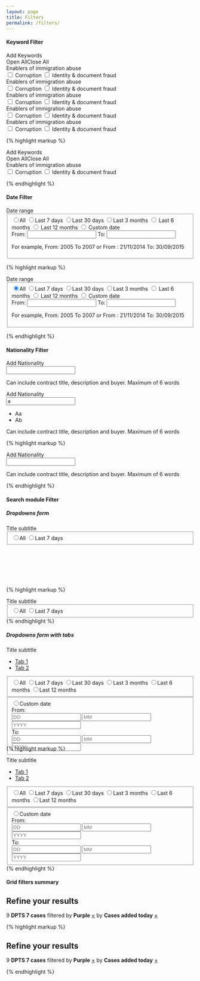 ```yaml
---
layout: page
title: Filters
permalink: /filters/
---
```


<h4 class="heading-medium">Keyword Filter</h4>

<div class="example">
<!-- dropdpwns -->
<div class="dropdowns dropdowns--compact dropdowns--opened dropdowns--expand keywords-filter" aria-expanded="true">
  <div class="dropdowns__header">
      <span class="dropdowns__legend">Add Keywords</span>
      <span class="dropdowns__sub"></span>
      <div class="dropdowns__controls" data-target="dropdowns-toggle">
          <div class="dropdowns__toggle"></div>
      </div>
  </div>
  <div class="dropdowns__container">
      <div class="keyword-filter__container">
          <div class="form-group">
              <div class="keyword-filter__widget-controls">
                  <a class="filter-open-all">Open All</a><a class="filter-close-all">Close All</a>
              </div>
          </div>
      </div>
      <div class="dropdowns__wrapper dropdowns__panel">
        <div class="keyword-filter__container">
            <div class=" keyword-filter__viewport container--overlow">
                <div class="keyword-filter__item keyword-filter__item--open checkbox-filter ">
                    <div class="keyword-filter__header">
                        <div class="keyword-filter__controls keyword-filter__controls--green"></div>
                        <div class="keyword-filter__controls-legend">Enablers of immigration abuse</div>
                    </div>
                    <div class="keyword-filter__selections checkbox-container">
                        <label>
                            <input name="" type="checkbox" value="test1"> Corruption
                        </label>
                        <label>
                            <input name="" type="checkbox" value="test2"> Identity &amp; document fraud
                        </label>
                    </div>
                </div>
                <div class="keyword-filter__item keyword-filter__item--closed checkbox-filter ">
                    <div class="keyword-filter__header">
                        <div class="keyword-filter__controls keyword-filter__controls--green"></div>
                        <div class="keyword-filter__controls-legend">Enablers of immigration abuse</div>
                    </div>
                    <div class="keyword-filter__selections checkbox-container">
                        <label>
                            <input name="" type="checkbox" value="test1"> Corruption
                        </label>
                        <label>
                            <input name="" type="checkbox" value="test2"> Identity &amp; document fraud
                        </label>
                    </div>
                </div>
                <div class="keyword-filter__item keyword-filter__item--closed checkbox-filter ">
                    <div class="keyword-filter__header">
                        <div class="keyword-filter__controls keyword-filter__controls--green"></div>
                        <div class="keyword-filter__controls-legend">Enablers of immigration abuse</div>
                    </div>
                    <div class="keyword-filter__selections checkbox-container">
                        <label>
                            <input name="" type="checkbox" value="test1"> Corruption
                        </label>
                        <label>
                            <input name="" type="checkbox" value="test2"> Identity &amp; document fraud
                        </label>
                    </div>
                </div>
                <div class="keyword-filter__item keyword-filter__item--closed checkbox-filter ">
                    <div class="keyword-filter__header">
                        <div class="keyword-filter__controls keyword-filter__controls--green"></div>
                        <div class="keyword-filter__controls-legend">Enablers of immigration abuse</div>
                    </div>
                    <div class="keyword-filter__selections checkbox-container">
                        <label>
                            <input name="" type="checkbox" value="test1"> Corruption
                        </label>
                        <label>
                            <input name="" type="checkbox" value="test2"> Identity &amp; document fraud
                        </label>
                    </div>
                </div>
                <div class="keyword-filter__item keyword-filter__item--closed checkbox-filter ">
                    <div class="keyword-filter__header">
                        <div class="keyword-filter__controls keyword-filter__controls--green"></div>
                        <div class="keyword-filter__controls-legend">Enablers of immigration abuse</div>
                    </div>
                    <div class="keyword-filter__selections checkbox-container">
                        <label>
                            <input name="" type="checkbox" value="test1"> Corruption
                        </label>
                        <label>
                            <input name="" type="checkbox" value="test2"> Identity &amp; document fraud
                        </label>
                    </div>
                </div>
            </div>
        </div>
      </div>
  </div>
</div>
<!-- dropdowns -->

</div>


{% highlight markup %}

<!-- dropdpwns -->
<div class="dropdowns dropdowns--compact dropdowns--opened dropdowns--expand keywords-filter" aria-expanded="true">
  <div class="dropdowns__header">
      <span class="dropdowns__legend">Add Keywords</span>
      <span class="dropdowns__sub"></span>
      <div class="dropdowns__controls" data-target="dropdowns-toggle">
          <div class="dropdowns__toggle"></div>
      </div>
  </div>
  <div class="dropdowns__container">
        <!-- keywords-filter content -->
      <div class="keyword-filter__container">
          <div class="form-group">
              <div class="keyword-filter__widget-controls">
                  <a class="filter-open-all">Open All</a><a class="filter-close-all">Close All</a>
              </div>
          </div>
      </div>
      <div class="dropdowns__wrapper dropdowns__panel">
        <div class="keyword-filter__container">
            <div class="keyword-filter__viewport container--overlow">
                <div class="keyword-filter__item keyword-filter__item--open checkbox-filter ">
                    <div class="keyword-filter__header">
                        <div class="keyword-filter__controls keyword-filter__controls--green"></div>
                        <div class="keyword-filter__controls-legend">Enablers of immigration abuse</div>
                    </div>
                    <div class="keyword-filter__selections checkbox-container">
                        <label>
                            <input name="" type="checkbox" value="test1"> Corruption
                        </label>
                        <label>
                            <input name="" type="checkbox" value="test2"> Identity &amp; document fraud
                        </label>
                    </div>
                </div>
            </div>
        </div>
      </div>
  </div>
</div>
<!-- dropdpwns -->

{% endhighlight %}


<h4 class="heading-medium">Date Filter</h4>

<div class="example">

<!-- dropdpwns -->
<div class="dropdowns dropdowns--compact dropdowns--opened dropdowns--expand date-filter checkbox-filter" aria-expanded="true">
  <div class="dropdowns__header">
      <span class="dropdowns__legend">Date range</span>
      <span class="dropdowns__sub"></span>
      <div class="dropdowns__controls" data-target="dropdowns-toggle">
          <div class="dropdowns__toggle"></div>
      </div>
  </div>
  <div class="dropdowns__container">
      <div class="dropdowns__wrapper dropdowns__panel">
        <!-- date filter content -->
        <div class="date-filter__container checkbox-container container">
            <fieldset>
                <label>
                    <input checked="checked" name="test" type="radio" value="test">All
                </label>
                <label>
                    <input name="test" type="radio" value="test">Last 7 days
                </label>
                <label>
                    <input name="test" type="radio" value="test">Last 30 days
                </label>
                <label>
                    <input name="test" type="radio" value="test">Last 3 months
                </label>
                <label>
                    <input name="test" type="radio" value="test"> Last 6 months
                </label>
                <label>
                    <input name="test" type="radio" value="test"> Last 12 months
                </label>
                <label>
                    <input name="test" type="radio" value="test"> Custom date
                    <div class="date-filter__custom">
                        <label>From:</label>
                        <input name="test" type="text" value="">
                        <label>To:</label>
                        <input name="test" type="text" value="">
                        <p>
                            <span class="form-hint">For example, From: 2005 To 2007 or From : 21/11/2014 To: 30/09/2015</span>
                        </p>
                    </div>
                </label>
            </fieldset>
        </div>
        <!-- date filter content -->
      </div>
  </div>
</div>
<!-- dropdowns -->

</div>

{% highlight markup %}

<!-- dropdowns -->
<div class="dropdowns dropdowns--compact dropdowns--opened dropdowns--expand date-filter checkbox-filter" aria-expanded="true">
  <div class="dropdowns__header">
      <span class="dropdowns__legend">Date range</span>
      <span class="dropdowns__sub"></span>
      <div class="dropdowns__controls" data-target="dropdowns-toggle">
          <div class="dropdowns__toggle"></div>
      </div>
  </div>
  <div class="dropdowns__container">
      <div class="dropdowns__wrapper dropdowns__panel">
        <!-- date filter content -->
        <div class="date-filter__container checkbox-container container">
            <fieldset>
                <label>
                    <input checked="checked" name="test" type="radio" value="test">All
                </label>
                <label>
                    <input name="test" type="radio" value="test">Last 7 days
                </label>
                <label>
                    <input name="test" type="radio" value="test">Last 30 days
                </label>
                <label>
                    <input name="test" type="radio" value="test">Last 3 months
                </label>
                <label>
                    <input name="test" type="radio" value="test"> Last 6 months
                </label>
                <label>
                    <input name="test" type="radio" value="test"> Last 12 months
                </label>
                <label>
                    <input name="test" type="radio" value="test"> Custom date
                    <div class="date-filter__custom">
                        <label>From:</label>
                        <input name="test" type="text" value="">
                        <label>To:</label>
                        <input name="test" type="text" value="">
                        <p>
                            <span class="form-hint">For example, From: 2005 To 2007 or From : 21/11/2014 To: 30/09/2015</span>
                        </p>
                    </div>
                </label>
            </fieldset>
        </div>
        <!-- date filter content -->
      </div>
  </div>
</div>
<!-- dropdowns -->

{% endhighlight %}



<h4 class="heading-medium">Nationality Filter</h4>

<div class="example">

<!-- dropdowns -->
<div class="dropdowns dropdowns--compact dropdowns--opened dropdowns--expand nationality-filter checkbox-filter" aria-expanded="true">
  <div class="dropdowns__header">
      <span class="dropdowns__legend">Add Nationality</span>
      <span class="dropdowns__sub"></span>
      <div class="dropdowns__controls" data-target="dropdowns-toggle">
          <div class="dropdowns__toggle"></div>
      </div>
  </div>
  <div class="dropdowns__container">
      <div class="dropdowns__wrapper dropdowns__panel">
        <!-- nationality-filter container -->
        <div class="nationality-filter__container">
            <div class="js-auto-height-inner">
                <input class="form-control" id="Keyword" name="Keyword" type="text" value="">
            </div>
        </div>
        <div>
            <p>
                <span class="form-hint">Can include contract title, description and buyer. Maximum of 6 words</span>
            </p>
        </div>
        <!-- nationality-filter container -->
      </div>
  </div>
</div>
<!-- dropdowns -->

</div>

<div class="example">

<!-- dropdowns -->
<div class="dropdowns dropdowns--compact dropdowns--opened dropdowns--expand nationality-filter checkbox-filter" aria-expanded="true">
  <div class="dropdowns__header">
      <span class="dropdowns__legend">Add Nationality</span>
      <span class="dropdowns__sub"></span>
      <div class="dropdowns__controls" data-target="dropdowns-toggle">
          <div class="dropdowns__toggle"></div>
      </div>
  </div>
  <div class="dropdowns__container">
      <div class="dropdowns__wrapper dropdowns__panel">
        <!-- nationality-filter container -->
        <div class="nationality-filter__container">
            <div class="js-auto-height-inner">
                <input class="form-control" id="Keyword" name="Keyword" type="text" value="a">
                <div class="suggest" ng-model="countries">
                  <ul>
                    <li>Aa</li>
                    <li>Ab</li>
                  </ul>
                </div>
            </div>
        </div>
        <div>
            <p>
                <span class="form-hint">Can include contract title, description and buyer. Maximum of 6 words</span>
            </p>
        </div>
        <!-- nationality-filter container -->
      </div>
  </div>
</div>
<!-- dropdowns -->

</div>

{% highlight markup %}

<!-- dropdowns -->
<div class="dropdowns dropdowns--compact dropdowns--opened dropdowns--expand nationality-filter checkbox-filter" aria-expanded="true">
  <div class="dropdowns__header">
      <span class="dropdowns__legend">Add Nationality</span>
      <span class="dropdowns__sub"></span>
      <div class="dropdowns__controls" data-target="dropdowns-toggle">
          <div class="dropdowns__toggle"></div>
      </div>
  </div>
  <div class="dropdowns__container">
      <div class="dropdowns__wrapper dropdowns__panel">
        <!-- nationality-filter container -->
        <div class="nationality-filter__container">
            <div class="js-auto-height-inner">
                <input class="form-control" id="Keyword" name="Keyword" type="text" value="">
            </div>
        </div>
        <div>
            <p>
                <span class="form-hint">Can include contract title, description and buyer. Maximum of 6 words</span>
            </p>
        </div>
        <!-- nationality-filter container -->
      </div>
  </div>
</div>
<!-- dropdowns -->

{% endhighlight %}


<h4 class="heading-medium">Search module Filter</h4>

<h5 class="heading-small">Dropdowns form</h5>

<div class="example" style="height:150px">
  <div class="grid-row">
    <div class="column-one-third">
    <!-- dropdowns -->
    <div class="dropdowns dropdowns--opened">
      <div class="dropdowns__header">
          <span class="dropdowns__legend">Title</span>
          <span class="dropdowns__sub">subtitle</span>
          <div class="dropdowns__controls" data-target="dropdowns-toggle">
              <div class="dropdowns__toggle"></div>
          </div>
      </div>
      <div class="dropdowns__container">
          <div class="dropdowns__wrapper dropdowns__form-group">
            <fieldset>
              <!-- form-checkbox-list -->
              <div class="form-checkbox-list form-checkbox-list--stack">
                <label class="form-checkbox-list__label">
                    <input name="test" class="form-checkbox-list__input" type="radio" value="test">All
                </label>
                <label class="form-checkbox-list__label">
                    <input name="test" class="form-checkbox-list__input" type="radio" value="test">Last 7 days
                </label>
              </div>
              <!-- form-checkbox-list -->
            </fieldset>
          </div>
      </div>
    </div>
    <!-- dropdowns -->
    </div>
  </div>
</div>

{% highlight markup %}
<!-- dropdowns -->
<div class="dropdowns dropdowns--opened">
  <div class="dropdowns__header">
      <span class="dropdowns__legend">Title</span>
      <span class="dropdowns__sub">subtitle</span>
      <div class="dropdowns__controls" data-target="dropdowns-toggle">
          <div class="dropdowns__toggle"></div>
      </div>
  </div>
  <div class="dropdowns__container">
      <div class="dropdowns__wrapper dropdowns__form-group">
        <fieldset>
          <!-- form-checkbox-list -->
          <div class="form-checkbox-list form-checkbox-list--stack">
            <label class="form-checkbox-list__label">
                <input name="test" class="form-checkbox-list__input" type="radio" value="test">All
            </label>
            <label class="form-checkbox-list__label">
                <input name="test" class="form-checkbox-list__input" type="radio" value="test">Last 7 days
            </label>
          </div>
          <!-- form-checkbox-list -->
        </fieldset>
      </div>
  </div>
</div>
<!-- dropdowns -->
{% endhighlight %}


<h5 class="heading-small">Dropdowns form with tabs</h5>

<div class="example" style="height:250px">
  <div class="grid-row">
    <div class="column-one-third">
    <!-- dropdowns -->
      <div class="dropdowns dropdowns--opened">
        <div class="dropdowns__header">
            <span class="dropdowns__legend">Title</span>
            <span class="dropdowns__sub">subtitle</span>
            <div class="dropdowns__controls" data-target="dropdowns-toggle">
                <div class="dropdowns__toggle"></div>
            </div>
        </div>
        <div class="dropdowns__container">
        <!-- dropdowns tabs -->
        <div class="dropdowns__wrapper unstyled-tabs dropdowns-tabs--theme">
            <div class="unstyled-tabs__nav unstyled-tabs__nav--rtl">
              <ul class="unstyled-tabs__list  " role="tablist">
                <li role="presentation"><a href="#tab-1" role="tab" tabindex="0" aria-controls="tab-1" aria-selected="true">Tab 1</a></li>
                <li role="presentation"><a href="#tab-2" role="tab" tabindex="-1" aria-controls="tab-2">Tab 2</a></li>
              </ul>
            </div>
            <div class="unstyled-tabs__content">
              <div class="unstyled-tabs__panel" id="tab-1" role="tabpanel" aria-hidden="true">
                <div class="dropdowns__form-group" tabindex="0">
                  <fieldset>
                  <!-- form-checkbox-list -->
                    <div class="form-checkbox-list form-checkbox-list--stack">
                      <label class="form-checkbox-list__label">
                          <input name="test" class="form-checkbox-list__input" type="radio" value="test">All
                      </label>
                      <label class="form-checkbox-list__label">
                          <input name="test" class="form-checkbox-list__input" type="radio" value="test">Last 7 days
                      </label>
                      <label class="form-checkbox-list__label">
                          <input name="test" class="form-checkbox-list__input" type="radio" value="test">Last 30 days
                      </label>
                      <label class="form-checkbox-list__label">
                          <input name="test" class="form-checkbox-list__input" type="radio" value="test">Last 3 months
                      </label>
                      <label class="form-checkbox-list__label">
                          <input name="test" class="form-checkbox-list__input" type="radio" value="test">Last 6 months
                      </label>
                      <label class="form-checkbox-list__label">
                          <input name="test" class="form-checkbox-list__input" type="radio" value="test">Last 12 months
                      </label>
                    </div>
                    <!-- form-checkbox-list -->
                  </fieldset>
                </div>
              </div>
              <div class="unstyled-tabs__panel" id="tab-2" role="tabpanel" aria-hidden="false">
                <div class="dropdowns__form-group" tabindex="0">
                  <fieldset>
                  <!-- form-checkbox-list -->
                    <div class="form-checkbox-list">
                      <label class="form-checkbox-list__label">
                          <input name="test" class="form-checkbox-list__input" type="radio" value="test">Custom date
                      </label>
                    </div>
                    <!-- form-checkbox-list -->
                    <!-- form-control-date -->
                    <div class="form-control-date">
                      <label class="form-control-date__label" for="from-date">
                        From:
                      </label>
                      <div id="from-date">
                        <input class="form-control-date__dd" name="from-dd" type="text" value="" placeholder="DD" />
                        <input class="form-control-date__mm" name="from-mm" type="text" value="" placeholder="MM"/>
                        <input class="form-control-date__yyyy" name="from-yyyy" type="text" value="" placeholder="YYYY"/>
                      </div>
                      <label class="form-control-date__label" for="to-date">
                        To:
                      </label>
                      <div id="to-date">
                        <input class="form-control-date__dd" name="from-dd" type="text" value="" placeholder="DD" />
                        <input class="form-control-date__mm" name="from-mm" type="text" value="" placeholder="MM"/>
                        <input class="form-control-date__yyyy" name="from-yyyy" type="text" value="" placeholder="YYYY"/>
                      </div>
                    </div>
                    <!-- form-control-date -->
                  </fieldset>
                </div>
              </div>
            </div>
        </div>
        <!-- dropdowns tabs -->
        </div>
      </div>
    <!-- dropdowns -->
    </div>
  </div>
</div>


{% highlight markup %}
<!-- dropdowns -->
  <div class="dropdowns dropdowns--opened">
    <div class="dropdowns__header">
        <span class="dropdowns__legend">Title</span>
        <span class="dropdowns__sub">subtitle</span>
        <div class="dropdowns__controls" data-target="dropdowns-toggle">
            <div class="dropdowns__toggle"></div>
        </div>
    </div>
    <div class="dropdowns__container">
    <!-- dropdowns tabs -->
    <div class="dropdowns__wrapper unstyled-tabs dropdowns-tabs--theme">
        <div class="unstyled-tabs__nav unstyled-tabs__nav--rtl">
          <ul class="unstyled-tabs__list  " role="tablist">
            <li role="presentation"><a href="#tab-1" role="tab" tabindex="0" aria-controls="tab-1" aria-selected="true">Tab 1</a></li>
            <li role="presentation"><a href="#tab-2" role="tab" tabindex="-1" aria-controls="tab-2">Tab 2</a></li>
          </ul>
        </div>
        <div class="unstyled-tabs__content">
          <div class="unstyled-tabs__panel" id="tab-1" role="tabpanel" aria-hidden="true">
            <div class="dropdowns__form-group" tabindex="0">
              <fieldset>
              <!-- form-checkbox-list -->
                <div class="form-checkbox-list form-checkbox-list--stack">
                  <label class="form-checkbox-list__label">
                      <input name="test" class="form-checkbox-list__input" type="radio" value="test">All
                  </label>
                  <label class="form-checkbox-list__label">
                      <input name="test" class="form-checkbox-list__input" type="radio" value="test">Last 7 days
                  </label>
                  <label class="form-checkbox-list__label">
                      <input name="test" class="form-checkbox-list__input" type="radio" value="test">Last 30 days
                  </label>
                  <label class="form-checkbox-list__label">
                      <input name="test" class="form-checkbox-list__input" type="radio" value="test">Last 3 months
                  </label>
                  <label class="form-checkbox-list__label">
                      <input name="test" class="form-checkbox-list__input" type="radio" value="test">Last 6 months
                  </label>
                  <label class="form-checkbox-list__label">
                      <input name="test" class="form-checkbox-list__input" type="radio" value="test">Last 12 months
                  </label>
                </div>
                <!-- form-checkbox-list -->
              </fieldset>
            </div>
          </div>
          <div class="unstyled-tabs__panel" id="tab-2" role="tabpanel" aria-hidden="false">
            <div class="dropdowns__form-group" tabindex="0">
              <fieldset>
              <!-- form-checkbox-list -->
                <div class="form-checkbox-list">
                  <label class="form-checkbox-list__label">
                      <input name="test" class="form-checkbox-list__input" type="radio" value="test">Custom date
                  </label>
                </div>
                <!-- form-checkbox-list -->
                <!-- form-control-date -->
                <div class="form-control-date">
                  <label class="form-control-date__label" for="from-date">
                    From:
                  </label>
                  <div id="from-date">
                    <input class="form-control-date__dd" name="from-dd" type="text" value="" placeholder="DD" />
                    <input class="form-control-date__mm" name="from-mm" type="text" value="" placeholder="MM"/>
                    <input class="form-control-date__yyyy" name="from-yyyy" type="text" value="" placeholder="YYYY"/>
                  </div>
                  <label class="form-control-date__label" for="to-date">
                    To:
                  </label>
                  <div id="to-date">
                    <input class="form-control-date__dd" name="from-dd" type="text" value="" placeholder="DD" />
                    <input class="form-control-date__mm" name="from-mm" type="text" value="" placeholder="MM"/>
                    <input class="form-control-date__yyyy" name="from-yyyy" type="text" value="" placeholder="YYYY"/>
                  </div>
                </div>
                <!-- form-control-date -->
              </fieldset>
            </div>
          </div>
        </div>
    </div>
    <!-- dropdowns tabs -->
    </div>
  </div>
<!-- dropdowns -->
{% endhighlight %}

<h4 class="heading-medium">Grid filters summary</h4>

<div class="example">

  <!-- filtered-index -->
  <div class="filtered-index grid-row">
    <div class="filter-form-block column-one-quarter">
      <div class="inner-block">
      <!-- content-->
      <h2>Refine your results</h2>
      <!-- content-->
      </div>
    </div>
    <div class="filter-results-block column-three-quarters">
      <div class="inner-block">
      <!-- content-->
      <!-- filter-results-summary -->
      <div class="filter-results-summary">
        <span class="count">9</span> <strong>DPTS 7 cases</strong> filtered
        <span class="topics-selections">
            by <strong>Purple</strong> <a href="#" data-field="topics" data-val="purple" title="Remove filter by Purple">×</a>
        </span>
        <span class="topics-selections">
            by <strong>Cases added today</strong> <a href="#" data-field="topics" data-val="purple" title="Remove filter by Cases added today">×</a>
        </span>
      </div>
      <!-- filter-results-summary -->
      <!-- content-->
      </div>
    </div>
  </div>
  <!-- filtered-index -->

</div>

{% highlight markup %}

<!-- filtered-index -->
<div class="filtered-index grid-row">
  <div class="filter-form-block column-one-quarter">
    <div class="inner-block">
    <!-- content-->
    <h2>Refine your results</h2>
    <!-- content-->
    </div>
  </div>
  <div class="filter-results-block column-three-quarters">
    <div class="inner-block">
    <!-- content-->
    <!-- filter-results-summary -->
    <div class="filter-results-summary">
      <span class="count">9</span> <strong>DPTS 7 cases</strong> filtered
      <span class="topics-selections">
          by <strong>Purple</strong> <a href="#" data-field="topics" data-val="purple" title="Remove filter by Purple">×</a>
      </span>
      <span class="topics-selections">
          by <strong>Cases added today</strong> <a href="#" data-field="topics" data-val="purple" title="Remove filter by Cases added today">×</a>
      </span>
    </div>
    <!-- filter-results-summary -->
    <!-- content-->
    </div>
  </div>
</div>
<!-- filtered-index -->

{% endhighlight %}
